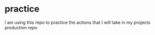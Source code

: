 # practice
I am using this repo to practice the actions that I will take in my projects production repo
